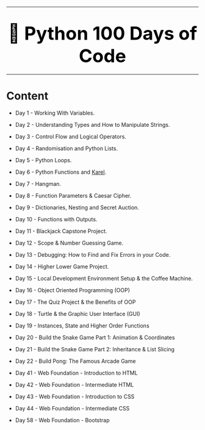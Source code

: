***
# <font color=u size=8><center>🐍 Python 100 Days of Code</font>
***

# Content
- Day 1 - Working With Variables.
- Day 2 - Understanding Types and How to Manipulate Strings.
- Day 3 - Control Flow and Logical Operators.
- Day 4 - Randomisation and Python Lists.
- Day 5 - Python Loops.
- Day 6 - Python Functions and <a href="https://reeborg.ca/">Karel</a>.
- Day 7 - Hangman.
- Day 8 - Function Parameters & Caesar Cipher.
- Day 9 - Dictionaries, Nesting and Secret Auction.
- Day 10 - Functions with Outputs.
- Day 11 - Blackjack Capstone Project.
- Day 12 - Scope & Number Guessing Game.
- Day 13 - Debugging: How to Find and Fix Errors in your Code.
- Day 14 - Higher Lower Game Project.
- Day 15 - Local Development Environment Setup & the Coffee Machine.
- Day 16 - Object Oriented Programming (OOP)
- Day 17 - The Quiz Project & the Benefits of OOP
- Day 18 - Turtle & the Graphic User Interface (GUI)
- Day 19 - Instances, State and Higher Order Functions
- Day 20 - Build the Snake Game Part 1: Animation & Coordinates
- Day 21 - Build the Snake Game Part 2: Inheritance & List Slicing
- Day 22 - Build Pong: The Famous Arcade Game

- Day 41 - Web Foundation - Introduction to HTML
- Day 42 - Web Foundation - Intermediate HTML
- Day 43 - Web Foundation - Introduction to CSS
- Day 44 - Web Foundation - Intermediate CSS

- Day 58 - Web Foundation - Bootstrap
